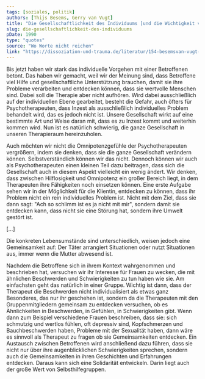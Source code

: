 ```yaml
---
tags: [soziales, politik]
authors: [Thijs Besems, Gerry van Vugt]
title: "Die Gesellschaftlichkeit des Individuums [und die Wichtigkeit von Selbsthilfegruppen]"
slug: die-gesellschaftlichkeit-des-individuums
pDate: 1990
type: "quotes"
source: "Wo Worte nicht reichen"
link: "https://dissoziation-und-trauma.de/literatur/154-besemsvan-vugt-wo-worte-nicht-reichen-therapie-mit-inzestopfern-gestalttherapeutisch-orientiert"
---
```


Bis jetzt haben wir stark das individuelle Vorgehen mit einer Betroffenen betont. Das haben wir gemacht, weil wir der Meinung sind, dass Betroffene viel Hilfe und gesellschaftliche Unterstützung brauchen, damit sie ihre Probleme verarbeiten und entdecken können, dass sie wertvolle Menschen sind. Dabei soll die Therapie aber nicht aufhören. Wird dabei ausschließlich auf der individuellen Ebene gearbeitet, besteht die Gefahr, auch öfters für Psychotherapeuten, dass Inzest als ausschließlich individuelles Problem behandelt wird, das es jedoch nicht ist. Unsere Gesellschaft wirkt auf eine bestimmte Art und Weise daran mit, dass es zu Inzest kommt und weiterhin kommen wird. Nun ist es natürlich schwierig, die ganze Gesellschaft in unseren Therapieraum hereinzuholen.

Auch möchten wir nicht die Omnipotenzgefühle der Psychotherapeuten vergrößern, indem sie denken, dass sie die ganze Gesellschaft verändern können. Selbstverständlich können wir das nicht. Dennoch können wir auch als Psychotherapeuten einen kleinen Teil dazu beitragen, dass sich die Gesellschaft auch in diesem Aspekt vielleicht ein wenig ändert. Wir denken, dass zwischen Hilflosigkeit und Omnipotenz ein großer Bereich liegt, in dem Therapeuten ihre Fähigkeiten noch einsetzen können. Eine erste Aufgabe sehen wir in der Möglichkeit für die Klientin, entdecken zu können, dass ihr Problem nicht ein rein individuelles Problem ist. Nicht mit dem Ziel, dass sie dann sagt: "Ach so schlimm ist es ja nicht mit mir", sondern damit sie entdecken kann, dass nicht sie eine Störung hat, sondern ihre Umwelt gestört ist.

[…]

Die konkreten Lebensumstände sind unterschiedlich, weisen jedoch eine Gemeinsamkeit auf: Der Täter arrangiert Situationen oder nutzt Situationen aus, immer wenn die Mutter abwesend ist.

Nachdem die Betroffene sich in ihrem Kontext wahrgenommen und beschrieben hat, versuchen wir ihr Interesse für Frauen zu wecken, die mit ähnlichen Beschwerden und Schwierigkeiten zu tun haben wie sie. Am einfachsten geht das natürlich in einer Gruppe. Wichtig ist dann, dass der Therapeut die Beschwerden nicht individualisiert als etwas ganz Besonderes, das nur ihr geschehen ist, sondern da die Therapeuten mit den Gruppenmitgliedern gemeinsam zu entdecken versuchen, ob es Ähnlichkeiten in Beschwerden, in Gefühlen, in Schwierigkeiten gibt. Wenn dann zum Beispiel verschiedene Frauen beschreiben, dass sie: sich schmutzig und wertlos fühlen, oft depressiv sind, Kopfschmerzen und Bauchbeschwerden haben, Probleme mit der Sexualität haben, dann wäre es sinnvoll als Therapeut zu fragen ob sie Gemeinsamkeiten entdecken. Ein Austausch zwischen Betroffenen wird anschließend dazu führen, dass sie nicht nur über ihre augenblicklichen Schwierigkeiten sprechen, sondern auch die Gemeinsamkeiten in ihren Geschichten und Erfahrungen entdecken. Daraus kann sich eine Solidarität entwickeln. Darin liegt auch der große Wert von Selbsthilfegruppen.
